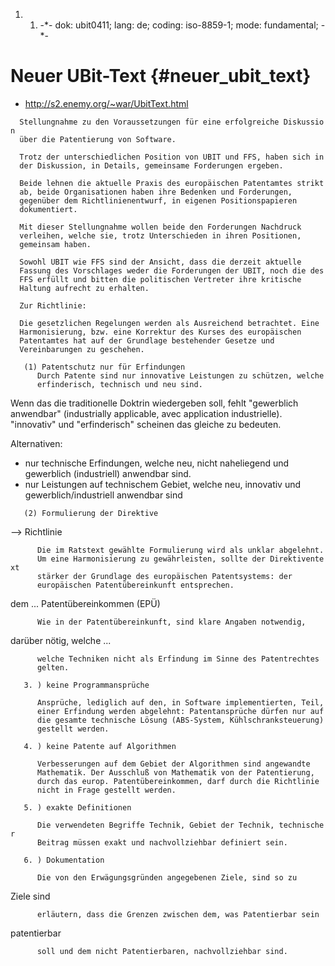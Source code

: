 1.  1.  -\*- dok: ubit0411; lang: de; coding: iso-8859-1; mode:
        fundamental; -\*-

# Neuer UBit-Text {#neuer_ubit_text}

-   <http://s2.enemy.org/~war/UbitText.html>

`  Stellungnahme zu den Voraussetzungen für eine erfolgreiche Diskussion`\
`  über die Patentierung von Software.`

`  Trotz der unterschiedlichen Position von UBIT und FFS, haben sich in`\
`  der Diskussion, in Details, gemeinsame Forderungen ergeben.`

`  Beide lehnen die aktuelle Praxis des europäischen Patentamtes strikt`\
`  ab, beide Organisationen haben ihre Bedenken und Forderungen,`\
`  gegenüber dem Richtlinienentwurf, in eigenen Positionspapieren`\
`  dokumentiert.`

`  Mit dieser Stellungnahme wollen beide den Forderungen Nachdruck`\
`  verleihen, welche sie, trotz Unterschieden in ihren Positionen,`\
`  gemeinsam haben.`

`  Sowohl UBIT wie FFS sind der Ansicht, dass die derzeit aktuelle`\
`  Fassung des Vorschlages weder die Forderungen der UBIT, noch die des`\
`  FFS erfüllt und bitten die politischen Vertreter ihre kritische`\
`  Haltung aufrecht zu erhalten.`

`  Zur Richtlinie:`

`  Die gesetzlichen Regelungen werden als Ausreichend betrachtet. Eine`\
`  Harmonisierung, bzw. eine Korrektur des Kurses des europäischen`\
`  Patentamtes hat auf der Grundlage bestehender Gesetze und`\
`  Vereinbarungen zu geschehen.`

`   (1) Patentschutz nur für Erfindungen`\
`      Durch Patente sind nur innovative Leistungen zu schützen, welche`\
`      erfinderisch, technisch und neu sind.`

Wenn das die traditionelle Doktrin wiedergeben soll, fehlt \"gewerblich
anwendbar\" (industrially applicable, avec application industrielle).
\"innovativ\" und \"erfinderisch\" scheinen das gleiche zu bedeuten.

Alternativen:

-   nur technische Erfindungen, welche neu, nicht naheliegend und
    gewerblich (industriell) anwendbar sind.
-   nur Leistungen auf technischem Gebiet, welche neu, innovativ und
    gewerblich/industriell anwendbar sind

`   (2) Formulierung der Direktive`

\--\> Richtlinie

`      Die im Ratstext gewählte Formulierung wird als unklar abgelehnt.`\
`      Um eine Harmonisierung zu gewährleisten, sollte der Direktiventext`\
`      stärker der Grundlage des europäischen Patentsystems: der`\
`      europäischen Patentübereinkunft entsprechen.`

dem \... Patentübereinkommen (EPÜ)

`      Wie in der Patentübereinkunft, sind klare Angaben notwendig,`

darüber nötig, welche \...

`      welche Techniken nicht als Erfindung im Sinne des Patentrechtes`\
`      gelten.`

`   3. ) keine Programmansprüche`

`      Ansprüche, lediglich auf den, in Software implementierten, Teil,`\
`      einer Erfindung werden abgelehnt: Patentansprüche dürfen nur auf`\
`      die gesamte technische Lösung (ABS-System, Kühlschranksteuerung)`\
`      gestellt werden.`

`   4. ) keine Patente auf Algorithmen`

`      Verbesserungen auf dem Gebiet der Algorithmen sind angewandte`\
`      Mathematik. Der Ausschluß von Mathematik von der Patentierung,`\
`      durch das europ. Patentübereinkommen, darf durch die Richtlinie`\
`      nicht in Frage gestellt werden.`

`   5. ) exakte Definitionen`

`      Die verwendeten Begriffe Technik, Gebiet der Technik, technischer`\
`      Beitrag müssen exakt und nachvollziehbar definiert sein.`

`   6. ) Dokumentation`

`      Die von den Erwägungsgründen angegebenen Ziele, sind so zu`

Ziele sind

`      erläutern, dass die Grenzen zwischen dem, was Patentierbar sein`

patentierbar

`      soll und dem nicht Patentierbaren, nachvollziehbar sind.`
